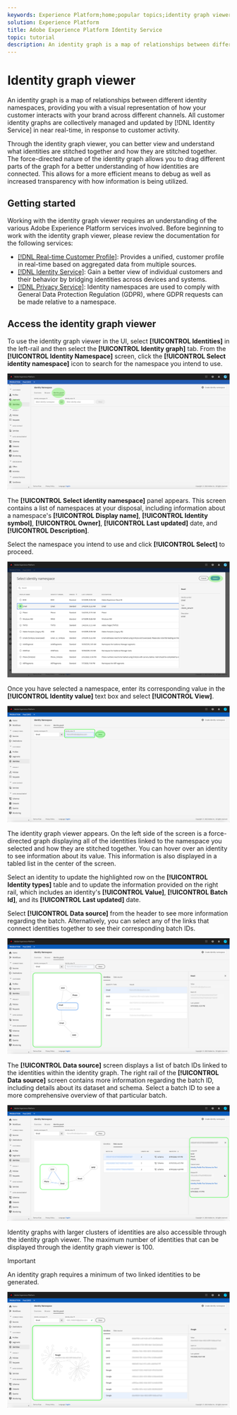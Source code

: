 ```yaml
---
keywords: Experience Platform;home;popular topics;identity graph viewer;Identity graph viewer;graph viewer;Graph viewer;identity namespace;Identity namespace;identity;Identity;Identity service;identity service
solution: Experience Platform
title: Adobe Experience Platform Identity Service
topic: tutorial
description: An identity graph is a map of relationships between different identity namespaces, providing you with a visual representation of how your customer interacts with your brand across different channels.
---
```


# Identity graph viewer

An identity graph is a map of relationships between different identity namespaces, providing you with a visual representation of how your customer interacts with your brand across different channels. All customer identity graphs are collectively managed and updated by [!DNL Identity Service] in near real-time, in response to customer activity.

Through the identity graph viewer, you can better view and understand what identities are stitched together and how they are stitched together. The force-directed nature of the identity graph allows you to drag different parts of the graph for a better understanding of how identities are connected. This allows for a more efficient means to debug as well as increased transparency with how information is being utilized.

## Getting started

Working with the identity graph viewer requires an understanding of the various Adobe Experience Platform services involved. Before beginning to work with the identity graph viewer, please review the documentation for the following services:

- [[!DNL Real-time Customer Profile]](../profile/home.md): Provides a unified, customer profile in real-time based on aggregated data from multiple sources.
- [[!DNL Identity Service]](./home.md): Gain a better view of individual customers and their behavior by bridging identities across devices and systems.
- [[!DNL Privacy Service]](../privacy-service/home.md): Identity namespaces are used to comply with General Data Protection Regulation (GDPR), where GDPR requests can be made relative to a namespace.

## Access the identity graph viewer

To use the identity graph viewer in the UI, select **[!UICONTROL Identities]** in the left-rail and then select the **[!UICONTROL Identity graph]** tab. From the **[!UICONTROL Identity Namespace]** screen, click the **[!UICONTROL Select identity namespace]** icon to search for the namespace you intend to use.

![namespace-screen](./images/identity-graph-viewer/identity-namespace.png)

The **[!UICONTROL Select identity namespace]** panel appears. This screen contains a list of namespaces at your disposal, including information about a namespace's **[!UICONTROL Display name]**, **[!UICONTROL Identity symbol]**, **[!UICONTROL Owner]**, **[!UICONTROL Last updated]** date, and **[!UICONTROL Description]**.

Select the namespace you intend to use and click **[!UICONTROL Select]** to proceed.

![select-identity-namespace](./images/identity-graph-viewer/select-identity-namespace.png)

Once you have selected a namespace, enter its corresponding value in the **[!UICONTROL Identity value]** text box and select **[!UICONTROL View]**.

![add-identity-value](./images/identity-graph-viewer/identity-value.png)

The identity graph viewer appears. On the left side of the screen is a force-directed graph displaying all of the identities linked to the namespace you selected and how they are stitched together. You can hover over an identity to see information about its value. This information is also displayed in a tabled list in the center of the screen.

Select an identity to update the highlighted row on the **[!UICONTROL Identity types]** table and to update the information provided on the right rail, which includes an identity's **[!UICONTROL Value]**, **[!UICONTROL Batch Id]**, and its **[!UICONTROL Last updated]** date.

Select **[!UICONTROL Data source]** from the header to see more information regarding the batch. Alternatively, you can select any of the links that connect identities together to see their corresponding batch IDs.

![identity-graph](./images/identity-graph-viewer/identity-graph-view.png)

The **[!UICONTROL Data source]** screen displays a list of batch IDs linked to the identities within the identity graph. The right rail of the **[!UICONTROL Data source]** screen contains more information regarding the batch ID, including details about its dataset and schema. Select a batch ID to see a more comprehensive overview of that particular batch.

![select-links](./images/identity-graph-viewer/select-edge.png)

Identity graphs with larger clusters of identities are also accessible through the identity graph viewer. The maximum number of identities that can be displayed through the identity graph viewer is 100.

>[!IMPORTANT]
>
>An identity graph requires a minimum of two linked identities to be generated.

![large-cluster](./images/identity-graph-viewer/large-cluster.png)
